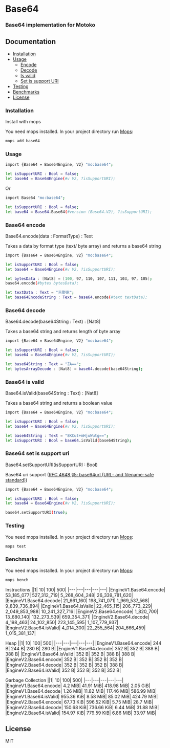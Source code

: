 # Base64
### Base64 implementation for Motoko

## Documentation
* [Installation](###installation)
* [Usage](#usage)
  * [Encode](#base64-encode)
  * [Decode](#base64-decode)
  * [Is valid](#base64-isvalid)
  * [Set is support URI](#base64-setissupporturi)
* [Testing](#testing)
* [Benchmarks](#benchmarks)
* [License](#license)

### Installation

Install with mops

You need mops installed. In your project directory run [Mops](https://mops.one/):

```sh
mops add base64
```

### Usage

```sh
import {Base64 = Base64Engine, V2} "mo:base64";

let isSupportURI : Bool = false;
let base64 = Base64Engine(#v V2, ?isSupportURI);
```

Or

```sh
import Base64 "mo:base64";

let isSupportURI : Bool = false;
let base64 = Base64.Base64(#version (Base64.V2), ?isSupportURI);
```

### Base64 encode

Base64.encode(data : FormatType) : Text

Takes a data by format type (text/ byte array) and returns a base64 string

```sh
import {Base64 = Base64Engine, V2} "mo:base64";

let isSupportURI : Bool = false;
let base64 = Base64Engine(#v V2, ?isSupportURI);

let bytesData : [Nat8] = [100, 97, 110, 107, 111, 103, 97, 105];
base64.encode(#bytes bytesData);

let textData : Text = "𠮷野家";
let base64EncodeString : Text = base64.encode(#text textData);
```

### Base64 decode

Base64.decode(base64String : Text) : [Nat8]

Takes a base64 string and returns length of byte array

```sh
import {Base64 = Base64Engine, V2} "mo:base64";

let isSupportURI : Bool = false;
let base64 = Base64Engine(#v V2, ?isSupportURI);

let base64String : Text = "ZA==";
let bytesArrayDecode : [Nat8] = base64.decode(base64String);
```

### Base64 is valid

Base64.isValid(base64String : Text) : [Nat8]

Takes a base64 string and returns a boolean value

```sh
import {Base64 = Base64Engine, V2} "mo:base64";

let isSupportURI : Bool = false;
let base64 = Base64Engine(#v V2, ?isSupportURI);

let base64String : Text = "8KCut+mHjuWutg==";
let isSupportURI : Bool = base64.isValid(base64String);
```

### Base64 set is support uri

Base64.setSupportURI(isSupportURI : Bool)

Base64 uri support ([RFC 4648 §5: base64url (URL- and filename-safe standard)](https://en.wikipedia.org/wiki/Base64#URL_applications))

```sh
import {Base64 = Base64Engine, V2} "mo:base64";

let isSupportURI : Bool = false;
let base64 = Base64Engine(#v V2, ?isSupportURI);

base64.setSupportURI(true);
```


### Testing

You need mops installed. In your project directory run [Mops](https://mops.one/):

```sh
mops test
```

### Benchmarks

You need mops installed. In your project directory run [Mops](https://mops.one/):

```sh
mops bench
```

Instructions
||1|	10|	100|	500|
|---|---|---|---|---|
|EngineV1.Base64.encode|	53_185_077|	527_312_719|	5_268_604_248|	26_339_781_620|
|EngineV1.Base64.decode|	21_661_160|	198_741_071|	1_969_537_568|	9_839_736_894|
|EngineV1.Base64.isValid|	22_465_115|	206_773_229|	2_049_853_988|	10_241_327_716|
|EngineV2.Base64.encode|	1_820_700|	13_680_140|	132_273_539|	659_354_371|
|EngineV2.Base64.decode|	4_198_463|	24_102_850|	223_145_595|	1_107_779_937|
|EngineV2.Base64.isValid|	4_014_300|	22_255_564|	204_666_459|	1_015_381_137|

Heap
||1|	10|	100|	500|
|---|---|---|---|---|
|EngineV1.Base64.encode|	244 B|	244 B|	280 B|	280 B|
|EngineV1.Base64.decode|	352 B|	352 B|	388 B|	388 B|
|EngineV1.Base64.isValid|	352 B|	352 B|	388 B|	388 B|
|EngineV2.Base64.encode|	352 B|	352 B|	352 B|	352 B|
|EngineV2.Base64.decode|	352 B|	352 B|	352 B|	388 B|
|EngineV2.Base64.isValid|	352 B|	352 B|	352 B|	352 B|

Garbage Collection
||1|	10|	100|	500|
|---|---|---|---|---|
|EngineV1.Base64.encode|	4.2 MiB|	41.91 MiB|	418.98 MiB|	2.05 GiB|
|EngineV1.Base64.decode|	1.26 MiB|	11.82 MiB|	117.46 MiB|	586.99 MiB|
|EngineV1.Base64.isValid|	955.36 KiB|	8.58 MiB|	85.02 MiB|	424.79 MiB|
|EngineV2.Base64.encode|	67.73 KiB|	596.52 KiB|	5.75 MiB|	28.7 MiB|
|EngineV2.Base64.decode|	150.68 KiB|	736.66 KiB|	6.44 MiB|	31.88 MiB|
|EngineV2.Base64.isValid|	154.97 KiB|	779.59 KiB|	6.86 MiB|	33.97 MiB|

## License

MIT
